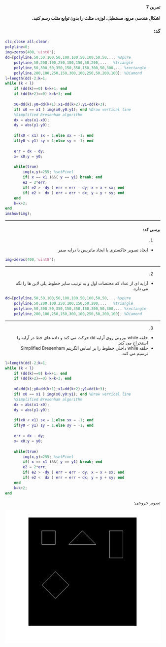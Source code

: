 <div dir="rtl">

#### تمرین 7
#### اشکال هندسی مربع، مستطیل، لوزی، مثلث را بدون توابع متلب رسم کنید. <br />

### کد:
</div>

```matlab
clc;close all;clear;
polyline=0;
img=zeros(400,'uint8');
dd=[polyline,50,50,100,50,100,100,50,100,50,50,... %spure
    polyline,50,200,100,250,100,150,50,200,...   %triangle
    polyline,50,300,50,350,150,350,150,300,50,300,... %rectangle
    polyline,200,100,250,150,300,100,250,50,200,100]; %Diamond
l=length(dd)-2;k=1;
while (k < l)
    if (dd(k)==0) k=k+1; end
    if (dd(k+2)==0) k=k+3; end
    
    x0=dd(k);y0=dd(k+1);x1=dd(k+2);y1=dd(k+3);
    if( x0 == x1 ) img(x0,y0:y1); end %Draw vertical line
    %Simplified Bresenham algorithm
    dx = abs(x1-x0);
    dy = abs(y1-y0);
 
    if(x0 < x1) sx = 1;else sx = -1; end
    if(y0 < y1) sy = 1;else sy = -1; end
 
    err = dx - dy;
    x= x0;y = y0;
 
    while(true)
        img(x,y)=255; %setPixel
        if( x == x1 )&&( y == y1) break; end
        e2 = 2*err;
        if( e2 > -dy ) err = err - dy; x = x + sx; end
        if( e2 <  dx ) err = err + dx; y = y + sy; end
    end 
    k=k+2;
end
imshow(img);
```
---
<div dir="rtl">

#### برسی کد:


1.
-  ایجاد تصویر خاکستری با ایجاد ماتریس با درایه صفر  <br />
</div>

```matlab
img=zeros(400,'uint8');
```
---
<div dir="rtl">

2.
-  آرایه ای از عداد که  مختصات اول و به ترتیب سایر خطوط پلی لاین ها را نگه می دارد.
</div>

```matlab
dd=[polyline,50,50,100,50,100,100,50,100,50,50,... %spure
    polyline,50,200,100,250,100,150,50,200,...   %triangle
    polyline,50,300,50,350,150,350,150,300,50,300,... %rectangle
    polyline,200,100,250,150,300,100,250,50,200,100]; %Diamond
```
---

<div dir="rtl">

3.
-  حلقه while  بیرونی روی آرایه dd حرکت می کند و داده های خط در آرایه  را  استخراج می کند.<br/>
- حلقه while داخلی خطوط را بر اساس الگریتم  Simplified Bresenham ترسیم می کند.
</div>

```matlab
l=length(dd)-2;k=1;
while (k < l)
    if (dd(k)==0) k=k+1; end
    if (dd(k+2)==0) k=k+3; end
    
    x0=dd(k);y0=dd(k+1);x1=dd(k+2);y1=dd(k+3);
    if( x0 == x1 ) img(x0,y0:y1); end %Draw vertical line
    %Simplified Bresenham algorithm
    dx = abs(x1-x0);
    dy = abs(y1-y0);
 
    if(x0 < x1) sx = 1;else sx = -1; end
    if(y0 < y1) sy = 1;else sy = -1; end
 
    err = dx - dy;
    x= x0;y = y0;
 
    while(true)
        img(x,y)=255; %setPixel
        if( x == x1 )&&( y == y1) break; end
        e2 = 2*err;
        if( e2 > -dy ) err = err - dy; x = x + sx; end
        if( e2 <  dx ) err = err + dx; y = y + sy; end
    end 
    k=k+2;
end
```

<div dir="rtl">
تصویر خروجی:<br />
</div>

![Image of Yaktocat](result.png)